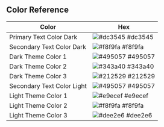 ## Color Reference

| Color             | Hex                                                                |
| ----------------- | ------------------------------------------------------------------ |
| Primary Text Color Dark | ![#dc3545](https://via.placeholder.com/10/dc3545?text=+) #dc3545 |
| Secondary Text Color Dark | ![#f8f9fa](https://via.placeholder.com/10/f8f9fa?text=+) #f8f9fa |
| Dark Theme Color 1 | ![#495057](https://via.placeholder.com/10/495057?text=+) #495057 |
| Dark Theme Color 2 | ![#343a40](https://via.placeholder.com/10/343a40?text=+) #343a40 |
| Dark Theme Color 3 | ![#212529](https://via.placeholder.com/10/212529?text=+) #212529 |
| Secondary Text Color Light | ![#495057](https://via.placeholder.com/10/495057?text=+) #495057 |
| Light Theme Color 1 | ![#e9ecef](https://via.placeholder.com/10/e9ecef?text=+) #e9ecef |
| Light Theme Color 2 | ![#f8f9fa](https://via.placeholder.com/10/f8f9fa?text=+) #f8f9fa |
| Light Theme Color 3 | ![#dee2e6](https://via.placeholder.com/10/dee2e6?text=+) #dee2e6 |